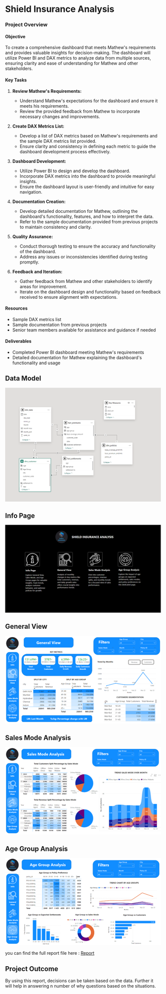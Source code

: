 # Shield Insurance Analysis

### Project Overview

#### Objective
To create a comprehensive dashboard that meets Mathew's requirements and provides valuable insights for decision-making. The dashboard will utilize Power BI and DAX metrics to analyze data from multiple sources, ensuring clarity and ease of understanding for Mathew and other stakeholders.

#### Key Tasks

1. **Review Mathew's Requirements:** 
   - Understand Mathew's expectations for the dashboard and ensure it meets his requirements.
   - Review the provided feedback from Mathew to incorporate necessary changes and improvements.

2. **Create DAX Metrics List:**
   - Develop a list of DAX metrics based on Mathew's requirements and the sample DAX metrics list provided.
   - Ensure clarity and consistency in defining each metric to guide the dashboard development process effectively.

3. **Dashboard Development:**
   - Utilize Power BI to design and develop the dashboard.
   - Incorporate DAX metrics into the dashboard to provide meaningful insights.
   - Ensure the dashboard layout is user-friendly and intuitive for easy navigation.

4. **Documentation Creation:**
   - Develop detailed documentation for Mathew, outlining the dashboard's functionality, features, and how to interpret the data.
   - Refer to the sample documentation provided from previous projects to maintain consistency and clarity.

5. **Quality Assurance:**
   - Conduct thorough testing to ensure the accuracy and functionality of the dashboard.
   - Address any issues or inconsistencies identified during testing promptly.

6. **Feedback and Iteration:**
   - Gather feedback from Mathew and other stakeholders to identify areas for improvement.
   - Iterate on the dashboard design and functionality based on feedback received to ensure alignment with expectations.

#### Resources
- Sample DAX metrics list
- Sample documentation from previous projects
- Senior team members available for assistance and guidance if needed

#### Deliverables
- Completed Power BI dashboard meeting Mathew's requirements
- Detailed documentation for Mathew explaining the dashboard's functionality and usage

## Data Model

![Data Model.png](https://github.com/Kritik18/shield-insurance/blob/main/Resources/Data%20Model.png)

## Info Page

![Info Page.png](https://github.com/Kritik18/shield-insurance/blob/main/Resources/Info%20Page.png)

## General View

![General View.png](https://github.com/Kritik18/shield-insurance/blob/main/Resources/General%20View.png)

## Sales Mode Analysis

![Sales Mode Analysis.png](https://github.com/Kritik18/shield-insurance/blob/main/Resources/Sales%20Mode%20Analysis.png)

## Age Group Analysis

![Age Group Analysis.png](https://github.com/Kritik18/shield-insurance/blob/main/Resources/Age%20Group%20Analysis.png)


you can find the full report file here : [Report](https://project.novypro.com/Xz6gW6)


## Project Outcome

By using this report, decisions can be taken based on the data. Further it will help in answering n number of why questions based on the situations.
